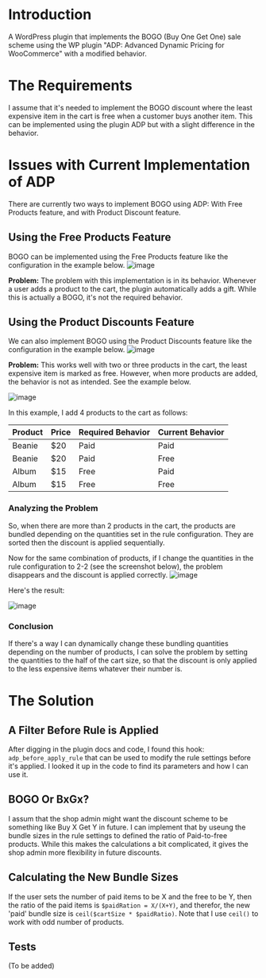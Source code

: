 # Introduction
A WordPress plugin that implements the BOGO (Buy One Get One) sale scheme using the WP plugin "ADP: Advanced Dynamic Pricing for WooCommerce" with a modified behavior. 

# The Requirements
I assume that it's needed to implement the BOGO discount where the least expensive item in the cart is free when a customer buys another item. This can be implemented using the plugin ADP but with a slight difference in the behavior.

# Issues with Current Implementation of ADP
There are currently two ways to implement BOGO using ADP: With Free Products feature, and with Product Discount feature.

## Using the Free Products Feature
BOGO can be implemented using the Free Products feature like the configuration in the example below.
![image](https://github.com/NourEdin/wp-adp-bogo-fixer/assets/7292410/42231357-bf58-4ccc-bbd5-136ac2a51d6b)

**Problem:** The problem with this implementation is in its behavior. Whenever a user adds a product to the cart, the plugin automatically adds a gift. While this is actually a BOGO, it's not the required behavior.

## Using the Product Discounts Feature
We can also implement BOGO using the Product Discounts feature like the configuration in the example below.
![image](https://github.com/NourEdin/wp-adp-bogo-fixer/assets/7292410/f023b13a-f42f-4e66-beba-5e96556e0118)

**Problem:** This works well with two or three products in the cart, the least expensive item is marked as free. However, when more products are added, the behavior is not as intended. See the example below.

![image](https://github.com/NourEdin/wp-adp-bogo-fixer/assets/7292410/9d762a68-8c31-447f-a74a-fb4bcc7bef6f)

In this example, I add 4 products to the cart as follows:

| Product | Price | Required Behavior | Current Behavior |
|---------|-------|-------------------|------------------|
| Beanie  | $20   | Paid              | Paid             |
| Beanie  | $20   | Paid              | Free             |
| Album   | $15   | Free              | Paid             |
| Album   | $15   | Free              | Free             |

### Analyzing the Problem
So, when there are more than 2 products in the cart, the products are bundled depending on the quantities set in the rule configuration. They are sorted then the discount is applied sequentially. 

Now for the same combination of products, if I change the quantities in the rule configuration to 2-2 (see the screenshot below), the problem disappears and the discount is applied correctly.
![image](https://github.com/NourEdin/wp-adp-bogo-fixer/assets/7292410/058be08f-81b0-4fa2-b2b4-6340efe1f3f0)

Here's the result:

![image](https://github.com/NourEdin/wp-adp-bogo-fixer/assets/7292410/f35816bd-b682-4b72-b075-78d0bab98795)

### Conclusion
If there's a way I can dynamically change these bundling quantities depending on the number of products, I can solve the problem by setting the quantities to the half of the cart size, so that the discount is only applied to the less expensive items whatever their number is. 

# The Solution

## A Filter Before Rule is Applied
After digging in the plugin docs and code, I found this hook: `adp_before_apply_rule` that can be used to modify the rule settings before it's applied. I looked it up in the code to find its parameters and how I can use it. 

## BOGO Or BxGx? 
I assum that the shop admin might want the discount scheme to be something like Buy X Get Y in future. I can implement that by useung the bundle sizes in the rule settings to defined the ratio of Paid-to-free products. 
While this makes the calculations a bit complicated, it gives the shop admin more flexibility in future discounts.

## Calculating the New Bundle Sizes
If the user sets the number of paid items to be X and the free to be Y, then the ratio of the paid items is `$paidRation = X/(X+Y)`, and therefor, the new 'paid' bundle size is `ceil($cartSize * $paidRatio)`.
Note that I use `ceil()` to work with odd number of products.

## Tests
(To be added)





